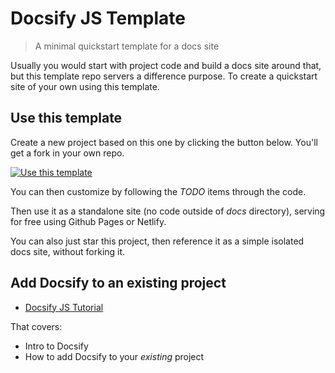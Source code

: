 # Docsify JS Template
> A minimal quickstart template for a docs site

Usually you would start with project code and build a docs site around that, but this template repo servers a difference purpose. To create a quickstart site of your own using this template.

## Use this template

Create a new project based on this one by clicking the button below. You'll get a fork in your own repo.

[![Use this template](https://img.shields.io/badge/Use_this_template-green.svg)](https://github.com/MichaelCurrin/docsify-js-template/generate)

You can then customize by following the _TODO_ items through the code.

Then use it as a standalone site (no code outside of _docs_ directory), serving for free using Github Pages or Netlify.

You can also just star this project, then reference it as a simple isolated docs site, without forking it.

## Add Docsify to an existing project

- [Docsify JS Tutorial](https://michaelcurrin.github.io/docsify-js-tutorial/#/)

That covers:

- Intro to Docsify
- How to add Docsify to your _existing_ project
